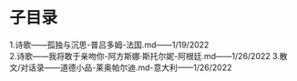 # 子目录 
1.诗歌——孤独与沉思-普吕多姆-法国.md——1/19/2022  
2.诗歌——我将敢于亲吻你-阿方斯娜·斯托尔妮-阿根廷.md——1/26/2022
3.散文/对话录——道德小品-莱奥帕尔迪.md-意大利——1/26/2022
